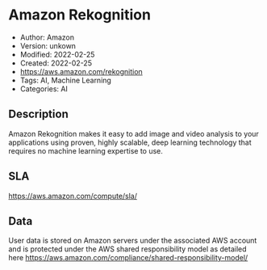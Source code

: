# Amazon Rekognition

* Author: Amazon
* Version: unkown
* Modified: 2022-02-25
* Created: 2022-02-25
* <https://aws.amazon.com/rekognition>
* Tags: AI, Machine Learning
* Categories: AI

## Description

Amazon Rekognition makes it easy to add image and video analysis to your applications using proven, highly scalable, deep learning technology that requires no machine learning expertise to use.

## SLA

https://aws.amazon.com/compute/sla/

## Data

User data is stored on Amazon servers under the associated AWS account and is protected under the AWS shared responsibility model as detailed here https://aws.amazon.com/compliance/shared-responsibility-model/

